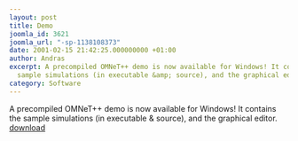 ```yaml
---
layout: post
title: Demo
joomla_id: 3621
joomla_url: "-sp-1138108373"
date: 2001-02-15 21:42:25.000000000 +01:00
author: Andras
excerpt: A precompiled OMNeT++ demo is now available for Windows! It contains the
  sample simulations (in executable &amp; source), and the graphical editor. <A href="/download/old">download</A>
category: Software
---
```

A precompiled OMNeT++ demo is now available for Windows! It contains the sample simulations (in executable &amp; source), and the graphical editor. <A href="/download/old">download</A>
